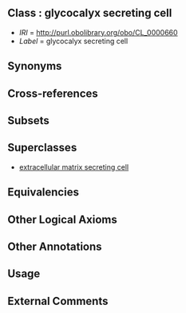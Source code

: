 
## Class : glycocalyx secreting cell

 * *IRI* = http://purl.obolibrary.org/obo/CL_0000660
 * *Label* = glycocalyx secreting cell

## Synonyms


## Cross-references


## Subsets


## Superclasses

 * [extracellular matrix secreting cell](../../CL/27/CL_0000327.md)

## Equivalencies


## Other Logical Axioms


## Other Annotations


## Usage


## External Comments

